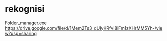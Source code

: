 # rekognisi

Folder_manager.exe
https://drive.google.com/file/d/1Mem2Ts3_dUIyKRfvI8iFm1zXHrMM5Yh-/view?usp=sharing
